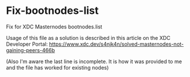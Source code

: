 # Fix-bootnodes-list
Fix for XDC Masternodes bootnodes.list

Usage of this file as a solution is described in this article on the XDC Developer Portal:
https://www.xdc.dev/s4njk4n/solved-masternodes-not-gaining-peers-466b

(Also I'm aware the last line is incomplete. It is how it was provided to me and the file has worked for existing nodes)
